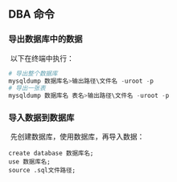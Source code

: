 ## DBA 命令

### 导出数据库中的数据

​	以下在终端中执行：

```powershell
# 导出整个数据库
mysqldump 数据库名>输出路径\文件名 -uroot -p
# 导出一张表
mysqldump 数据库名 表名>输出路径\文件名 -uroot -p
```



### 导入数据到数据库

​	先创建数据库，使用数据库，再导入数据：

```mysql
create database 数据库名;
use 数据库名;
source .sql文件路径;
```


